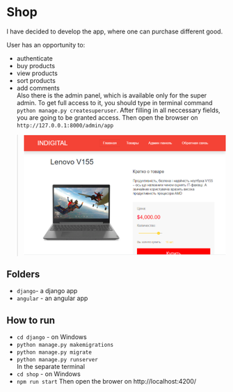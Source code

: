 # Shop
 I have decided to develop the app, where one can purchase different good.<br/>

 User has an opportunity to:
  * authenticate
  * buy products
  * view products
  * sort products
  * add comments<br/>
 Also there is the admin panel, which is available only for the super admin. To get full access to it, you should type in terminal command `python manage.py createsuperuser`. After filling in all  neccessary fields, you are going to be granted access. Then open the browser on `http://127.0.0.1:8000/admin/app`

> ![Screenshot](screen.png)

## Folders
* `django`- a django app
* `angular` - an angular app
## How to run 
* `cd django` - on Windows
* `python manage.py makemigrations`
* `python manage.py migrate`
* `python manage.py runserver`<br/>
In the separate terminal 
* `cd shop` - on Windows
* `npm run start` 
Then open the brower on http://localhost:4200/ 
